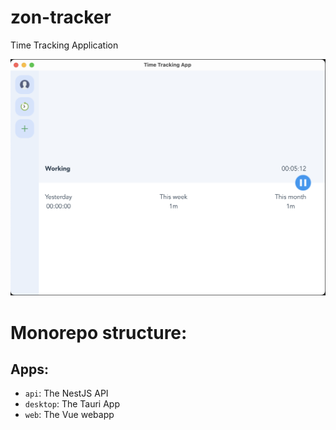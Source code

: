 # zon-tracker
Time Tracking Application

![alt text](https://github.com/ZonResearch/zon-tracker/blob/main/desktop.png?raw=true)

# Monorepo structure:

## Apps:

- `api`: The NestJS API
- `desktop`: The Tauri App
- `web`: The Vue webapp
